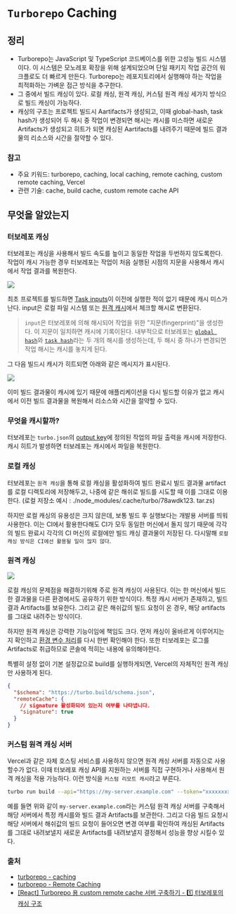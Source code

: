 # `Turborepo` Caching

## 정리

- Turborepo는 JavaScript 및 TypeScript 코드베이스를 위한 고성능 빌드 시스템이다. 이 시스템은 모노레포 확장을 위해 설계되었으며 단일 패키지 작업 공간의 워크플로도 더 빠르게 만든다. Turborepo는 레포지토리에서 실행해야 하는 작업을 최적화하는 가벼운 접근 방식을 추구한다.
- 그 중에서 빌드 캐싱이 있다. 로컬 캐싱, 원격 캐싱, 커스텀 원격 캐싱 세가지 방식으로 빌드 캐싱이 가능하다.
- 캐싱의 구조는 프로젝트 빌드시 Aartifacts가 생성되고, 이때 global-hash, task hash가 생성되어 두 해시 중 작업이 변경되면 해시는 캐시를 미스하면 새로운 Artifacts가 생성되고 히트가 되면 캐싱된 Aartifacts를 내려주기 때문에 빌드 결과물의 리소스와 시간을 절약할 수 있다.

### 참고

- 주요 키워드: turborepo, caching, local caching, remote caching, custom remote caching, Vercel
- 관련 기술: cache, build cache, custom remote cache API

## 무엇을 알았는지

### 터보레포 캐싱

터보레포는 캐싱을 사용해서 빌드 속도를 높이고 동일한 작업을 두번하지 않도록한다. 작업이 캐시 가능한 경우 터보레포는 작업이 처음 실행된 시점의 지문을 사용해서 캐시에서 작업 결과를 복원한다.

![](https://turbo.build/_next/image?url=%2F_next%2Fstatic%2Fmedia%2Fwhy-turborepo-solution.02448c98.png&w=828&q=75&dpl=dpl_E1LZbFPm4kUpUJSLx1X1sZ3XhBGi)

최초 프로젝트를 빌드하면 [Task inputs](https://turbo.build/repo/docs/crafting-your-repository/caching#task-inputs)이 이전에 실행한 적이 없기 때문에 캐시 미스가 난다. input은 로컬 파일 시스템 또는 [원격 캐시](https://turbo.build/repo/docs/core-concepts/remote-caching)에서 체크할 해시로 변환된다.

> `input`은 터보레포에 의해 해시되어 작업을 위한 "지문(fingerprint)"을 생성한다. 이 지문이 일치하면 캐시에 기록이된다. 내부적으로 터보레포는 [`global hash`](https://turbo.build/repo/docs/crafting-your-repository/caching#global-hash-inputs)와 [`task hash`](https://turbo.build/repo/docs/crafting-your-repository/caching#global-hash-inputs)라는 두 개의 해시를 생성하는데, 두 해시 중 하나가 변경되면 작업 해시는 캐시를 놓치게 된다.

그 다음 빌드시 캐시가 히트되면 아래와 같은 메시지가 표시된다.

![](https://turbo.build/_next/image?url=%2F_next%2Fstatic%2Fmedia%2Ffull-turbo.0fd6323e.png&w=828&q=75&dpl=dpl_E1LZbFPm4kUpUJSLx1X1sZ3XhBGi)

이미 빌드 결과물이 캐시에 있기 때문에 애플리케이션을 다시 빌드할 이유가 없고 캐시에서 이전 빌드 결과물을 복원해서 리소스와 시간을 절약할 수 있다.

### 무엇을 캐시할까?

터보레포는 `turbo.json`의 [output key](https://turbo.build/repo/docs/reference/configuration#outputs)에 정의된 작업의 파일 출력을 캐시에 저장한다. 캐시 히트가 발생하면 터보레포는 캐시에서 파일을 복원한다.

### 로컬 캐싱

터보레포는 `원격 캐싱`을 통해 로컬 캐싱을 활성화하여 빌드 완료시 빌드 결과물 artifact를 로컬 디렉토리에 저장해두고, 나중에 같은 해쉬로 빌드를 시도할 때 이를 그대로 이용한다.
(로컬 저장소 예시 : ./node_modules/.cache/turbo/78awdk123. tar.zs)

하지만 로컬 캐싱의 유용성은 크지 않은데, 보통 빌드 후 실행보다는 개발용 서버를 띄워 사용한다. 이는 CI에서 활용한다해도 CI가 모두 동일한 머신에서 돌지 않기 때문에 각각의 빌드 완료시 각각의 CI 머신의 로컬에만 빌드 캐싱 결과물이 저장된
다. 다시말해 `로컬 캐싱 방식은 CI에선 활용될 일이 많지 않다`.

### 원격 캐싱

![](https://turbo.build/_next/image?url=%2Fimages%2Fdocs%2Fremote-caching-dark.png&w=1080&q=75&dpl=dpl_E1LZbFPm4kUpUJSLx1X1sZ3XhBGi)

로컬 캐싱의 문제점을 해결하기위해 주로 원격 캐싱이 사용된다. 이는 한 머신에서 빌드한 결과물을 다른 환경에서도 공유하기 위한 방식이다. 특정 캐시 서버가 존재하고, 빌드 결과 Artifacts를 보유한다. 그리고 같은 해쉬값의 빌드 요청이 온 경우, 해당 artifacts를 그대로 내려주는 방식이다.

하지만 원격 캐싱은 강력한 기능이임에 책임도 크다. 먼저 캐싱이 올바르게 이루어지는지 확인하고 [환경 변수 처리](https://turbo.build/repo/docs/crafting-your-repository/using-environment-variables)를 다시 한번 확인해야 한다. 또한 터보레포는 로그를 Artifacts로 취급하므로 콘솔에 적히는 내용에 유의해야한다.

특별히 설정 없이 기본 설정값으로 build를 실행하게되면, Vercel의 자체적인 원격 캐싱만 사용하게 된다.

```json
{
  "$schema": "https://turbo.build/schema.json",
  "remoteCache": {
    // signature 활성화되어 있는지 여부를 나타냅니다.
    "signature": true
  }
}
```

### 커스텀 원격 캐싱 서버

Vercel과 같은 자체 호스팅 서비스를 사용하지 않으면 원격 캐싱 서버를 자동으로 사용할수가 없다. 이때 터보레포 캐싱 API를 지원하는 서버를 직접 구현하거나 사용해서 원격 캐싱을 적용 가능하다. 이런 방식을 `커스텀 리모트 캐시`라고 부른다.

```bash
turbo run build --api="https://my-server.example.com" --token="xxxxxxxxxxxxxxxxx
```

예를 들면 위와 같이 `my-server.example.com`라는 커스텀 원격 캐싱 서버를 구축해서 해당 서버에서 특정 캐시를와 빌드 결과 Artifacts를 보관한다. 그리고 다음 빌드 요청시 해당 서버에서 해쉬값의 빌드 요청이 들어오면 변경 여부를 확인하여 캐싱된 Artifacts를 그대로 내려보낼지 새로운 Artifacts를 내려보낼지 결정해서 성능을 향상 시킬수 있다.

### 출처

- [turborepo - caching](https://turbo.build/repo/docs/crafting-your-repository/caching)
- [turborepo - Remote Caching](https://turbo.build/repo/docs/core-concepts/remote-caching)
- [[React] Turborepo 용 custom remote cache 서버 구축하기 - 1️⃣ 터보레포의 캐싱 구조
  ](https://programming119.tistory.com/279)
